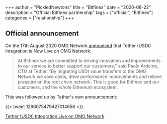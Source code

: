 +++
author = "PickledNewtons"
title = "Bitfinex"
date = "2020-08-22"
description = "Official Bitfinex partnership"
tags = ["official", "Bitfinex"]
categories = ["relationship"]
+++

## Official announcement

On the 17th August 2020 OMG Network [announced](https://omg.network/bitfinex-usdt-tether-integration-omg-network/) that Tether (USDt) Integration is Now Live on OMG Network:

> At Bitfinex we are committed to driving innovation and improvements to our service to better support our customers,” said Paolo Ardoino, CTO at Tether. “By migrating USDt value transfers to the OMG Network we save costs, drive performance improvements and relieve pressure on the root chain network. This is good for Bitfinex and our customers, and the whole Ethereum ecosystem.

This was followed up by Tether's own announcement:

{{< tweet 1296075479427014656 >}}

[Tether (USDt) Integration Live on OMG Network](https://tether.to/tether-usdt-integration-live-on-omg-network/?__cf_chl_jschl_tk__=385e20546c17a4416904c4fb3b7a984f72e3ec1b-1598076478-0-AVTjhsxQnDk7Qx4NSGo8akoujNZK8tw1o7-sRi2pjZTd_TCCdKh63hXR1w7KJY02yRVTJn7WHfFjN9sOHgu3mE73OqAZBJ0CPwWu2Akir1ZhQOUN89u5cIj1qYWQQ1VD8vCBhMtawy0CdTbFYR63xsLsX90l8SJhx2admbungg-IqISOcO2fJ-i419mPmpVMRbofIWtfvwReJ6OUIkR66K7iaprHf5XF06GBHZUd8La9JDw5autiUScIhpyPY73HTsOPjtGVzkVW265mjaaLpFIKGcI0tugT4dJyVp6Cr4I8kCq7GhP0magsuoABIm0vG02qvvjXvkb2lESnmVwjC_M)